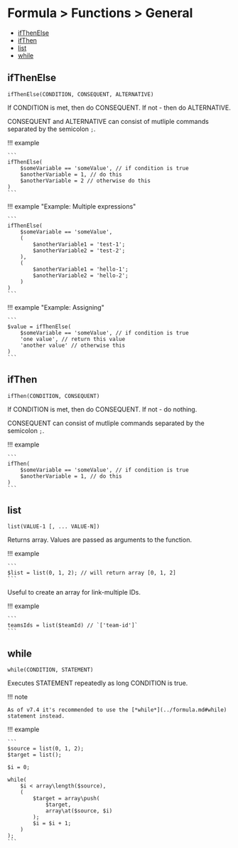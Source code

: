 # Formula > Functions > General

* [ifThenElse](#ifthenelse)
* [ifThen](#ifthen)
* [list](#list)
* [while](#while)

## ifThenElse

`ifThenElse(CONDITION, CONSEQUENT, ALTERNATIVE)`

If CONDITION is met, then do CONSEQUENT. If not - then do ALTERNATIVE.

CONSEQUENT and ALTERNATIVE can consist of mutliple commands separated by the semicolon `;`.

!!! example

    ```
    ifThenElse(
        $someVariable == 'someValue', // if condition is true
        $anotherVariable = 1, // do this
        $anotherVariable = 2 // otherwise do this
    )
    ```

!!! example "Example: Multiple expressions"

    ```
    ifThenElse(
        $someVariable == 'someValue',
        (
            $anotherVariable1 = 'test-1';
            $anotherVariable2 = 'test-2';
        ),
        (
            $anotherVariable1 = 'hello-1';
            $anotherVariable2 = 'hello-2';
        )
    )
    ```

!!! example "Example: Assigning"

    ```
    $value = ifThenElse(
        $someVariable == 'someValue', // if condition is true
        'one value', // return this value
        'another value' // otherwise this
    )
    ```

## ifThen

`ifThen(CONDITION, CONSEQUENT)`

If CONDITION is met, then do CONSEQUENT. If not - do nothing.

CONSEQUENT can consist of mutliple commands separated by the semicolon `;`.

!!! example

    ```
    ifThen(
        $someVariable == 'someValue', // if condition is true
        $anotherVariable = 1, // do this
    )
    ```

## list

`list(VALUE-1 [, ... VALUE-N])` 

Returns array. Values are passed as arguments to the function.

!!! example

    ```
    $list = list(0, 1, 2); // will return array [0, 1, 2]
    ```

Useful to create an array for link-multiple IDs.

!!! example

    ```
    teamsIds = list($teamId) // `['team-id']`
    ```

## while

`while(CONDITION, STATEMENT)`

Executes STATEMENT repeatedly as long CONDITION is true.

!!! note

    As of v7.4 it's recommended to use the [*while*](../formula.md#while) statement instead.

!!! example

    ```
    $source = list(0, 1, 2);
    $target = list();

    $i = 0;

    while(
        $i < array\length($source),
        (
            $target = array\push(
                $target,
                array\at($source, $i)
            );
            $i = $i + 1;
        )
    );
    ```
